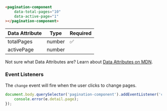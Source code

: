 ```html
<pagination-component
    data-total-pages="10"
    data-active-page="1"
></pagination-component>
```

| Data Attribute | Type | Required |
| -------------- | ---- | -------- |
| totalPages | number | ✅ |
| activePage | number | |

Not sure what Data Attributes are? Learn about [Data Attributes on MDN](https://developer.mozilla.org/en-US/docs/Web/HTML/Global_attributes/data-*).

### Event Listeners

The `change` event will fire when the user clicks to change pages.

```typescript
document.body.querySelector('pagination-component').addEventListener('change', (e) => {
    console.error(e.detail.page);
});
```
